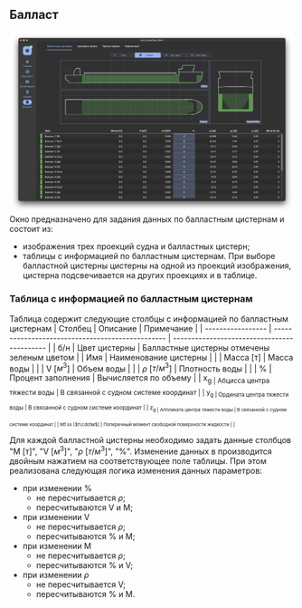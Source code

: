 ## Балласт
![Общий вид вкладки "Балласт"](/docs/user-guide/ru/part03_loading/chapter01_ballast/ballast.png "Общий вид страницы 'Балласт'")
Окно предназначено для задания данных по балластным цистернам и состоит из:
- изображения трех проекций судна и балластных цистерн;
- таблицы с информацией по балластным цистернам.
При выборе балластной цистерны цистерны на одной из проекций изображения, цистерна подсвечивается на других проекциях и в таблице. 


### Таблица с информацией по балластным цистернам
Таблица  содержит следующие столбцы с информацией по балластным цистернам
| Столбец           | Описание                                         | Примечание                                  |
| ----------------- | ------------------------------------------------ | ------------------------------------------- |
| б/н               | Цвет цистерны                                    | Балластные цистерны отмечены зеленым цветом |
| Имя               | Наименование цистерны                            |                                             |
| Масса [т]         | Масса воды                                       |                                             |
| V [$м^3$]         | Объем воды                                       |                                             |
| $\rho$ [$т/м^3$]  | Плотность воды                                   |                                             |
| %                 | Процент заполнения                               | Вычисляется по объему                       |
| x<sub>g           | Абцисса центра тяжести воды                      | В связанной с судном системе координат      |
| y<sub>g           | Ордината центра тяжести воды                     | В связанной с судном системе координат      |
| z<sub>g           | Аппликата центра тяжести воды                    | В связанной с судном системе координат      |
| Mf.sx [$т\cdotм$] | Поперечный момент свободной поверхности жидкости |                                             |

Для каждой балластной цистерны  необходимо задать данные столбцов "М [т]", "V $[м^3]$", "$\rho$ [$т/м^3$]", "%". Изменение данных в производится двойным нажатием на соответствующее поле таблицы. При этом реализована следующая логика изменения данных параметров:
- при изменении %
  - не пересчитывается $\rho$;
  - пересчитываются V и М;
- при изменении V
  - не пересчитывается $\rho$;
  - пересчитываются % и M;
- при изменении M 
  - не пересчитывается $\rho$;
  - пересчитываются % и V;
- при изменении $\rho$
  - не пересчитывается V;
  - пересчитываются % и M.